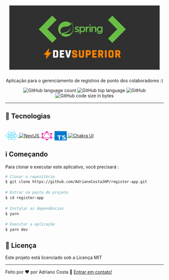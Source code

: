 <h1 align = "center">
<br>
  <img src = "frontend/public/assets/spring.png" alt = "Spring React">
<br>
</h1>

<p align = "center"> Aplicação para o gerenciamento de registros de ponto dos colaboradores :) </p>

<p align="center">
  <img alt="GitHub language count" src="https://img.shields.io/github/languages/count/AdrianoCostaJHP/spring-react-charts?color=#ff8400"/>
  <img alt="GitHub top language" src="https://img.shields.io/github/languages/top/AdrianoCostaJHP/spring-react-charts?color=#ff8400"/>
  <img alt="GitHub" src="https://img.shields.io/github/license/AdrianoCostaJHP/spring-react-charts?color=#ff8400"/>
 <img alt="GitHub code size in bytes" src="https://img.shields.io/github/languages/code-size/adrianocostaJHP/spring-react-charts?style=social"/>
 </p>

<hr />

## :rocket: Tecnologias
[//]: # (Adicione os recursos do seu projeto aqui :)

<div>
  <br>
  <a href="https://pt-br.reactjs.org/" target="_blank">
    <img align="center" alt="React" height="30" width="40" src="https://raw.githubusercontent.com/devicons/devicon/master/icons/react/react-original.svg">
  </a>
  <a href="https://nextjs.org/" target="_blank" >
    <img align="center" alt="NextJS" height="30" width="40" src="https://cdn.jsdelivr.net/gh/devicons/devicon/icons/nextjs/nextjs-original.svg" />
  </a>
  <a href="https://graphql.org/" target="_blank">
    <img align="center" alt="GRAPHQL" height="30" width="40" src="https://github.com/devicons/devicon/blob/master/icons/graphql/graphql-plain.svg">
  </a>
  <a href="https://www.typescriptlang.org/" target="_blank">
    <img align="center" alt="Typescript" height="30" width="40" src="https://raw.githubusercontent.com/devicons/devicon/master/icons/typescript/typescript-plain.svg">
  </a>
  <a href="https://chakra-ui.com/" target="_blank">
    <img align="center"alt="Chakra UI" height="30" width="40" src="public/assets/chakra-icon.svg" />
  </a>
  <br>        
</div>



## :information_source:  Começando

Para clonar e executar este aplicativo, você precisará :

```bash
# Clonar o repositório
$ git clone https://github.com/AdrianoCostaJHP/register-app.git

# Entrar na pasta do projeto 
$ cd register-app

# Instalar as dependências 
$ yarn

# Executar a aplicação 
$ yarn dev
```


## :page_facing_up: Licença

Este projeto está licenciado sob a Licença MIT

---

Feito por ♥ por Adriano Costa :wave: [Entrar em contato!](https://www.linkedin.com/in/adriano-costa-101395141/)
